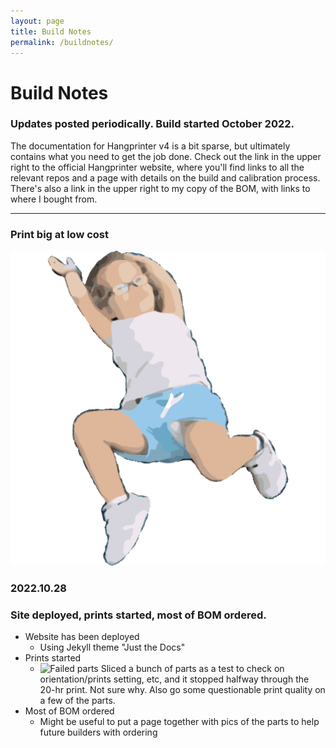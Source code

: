 ```yaml
---
layout: page
title: Build Notes
permalink: /buildnotes/
---
```




# [](#header-1) Build Notes
### Updates posted periodically. Build started October 2022.
The documentation for Hangprinter v4 is a bit sparse, but ultimately contains what you need to get the job done. Check out the link in the upper right to the official Hangprinter website, where you'll find links to all the relevant repos and a page with details on the build and calibration process. There's also a link in the upper right to my copy of the BOM, with links to where I bought from.
* * *

### Print big at low cost
![Image](/assets/images/small-image.png)

### 2022.10.28
### Site deployed, prints started, most of BOM ordered.

- Website has been deployed
    - Using Jekyll theme "Just the Docs"
- Prints started
    - ![Failed parts](/assets/images/parts.png)
      Sliced a bunch of parts as a test to check on orientation/prints setting, etc, and it stopped halfway through the 20-hr print. Not sure why. Also go some questionable print quality on a few of the parts. 
- Most of BOM ordered
    - Might be useful to put a page together with pics of the parts to help future builders with ordering